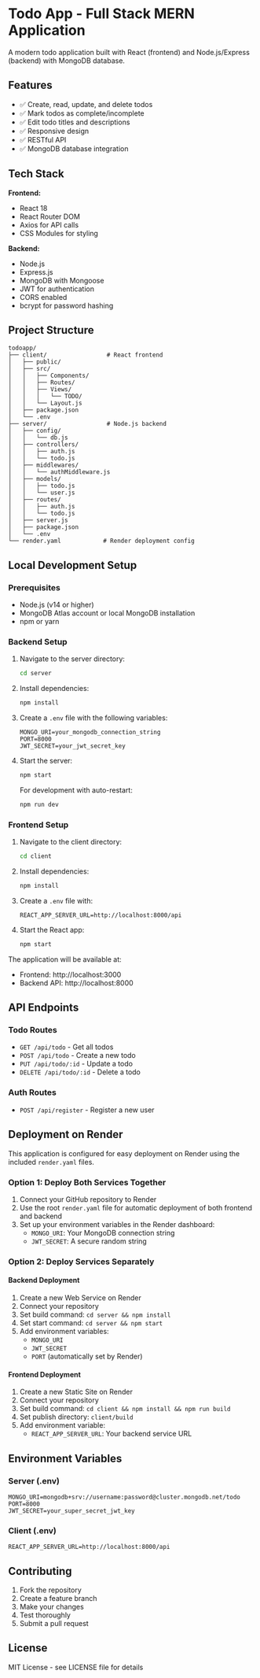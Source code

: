 # Todo App - Full Stack MERN Application

A modern todo application built with React (frontend) and Node.js/Express (backend) with MongoDB database.

## Features

- ✅ Create, read, update, and delete todos
- ✅ Mark todos as complete/incomplete
- ✅ Edit todo titles and descriptions
- ✅ Responsive design
- ✅ RESTful API
- ✅ MongoDB database integration

## Tech Stack

**Frontend:**
- React 18
- React Router DOM
- Axios for API calls
- CSS Modules for styling

**Backend:**
- Node.js
- Express.js
- MongoDB with Mongoose
- JWT for authentication
- CORS enabled
- bcrypt for password hashing

## Project Structure

```
todoapp/
├── client/                 # React frontend
│   ├── public/
│   ├── src/
│   │   ├── Components/
│   │   ├── Routes/
│   │   ├── Views/
│   │   │   └── TODO/
│   │   └── Layout.js
│   ├── package.json
│   └── .env
├── server/                 # Node.js backend
│   ├── config/
│   │   └── db.js
│   ├── controllers/
│   │   ├── auth.js
│   │   └── todo.js
│   ├── middlewares/
│   │   └── authMiddleware.js
│   ├── models/
│   │   ├── todo.js
│   │   └── user.js
│   ├── routes/
│   │   ├── auth.js
│   │   └── todo.js
│   ├── server.js
│   ├── package.json
│   └── .env
└── render.yaml            # Render deployment config
```

## Local Development Setup

### Prerequisites
- Node.js (v14 or higher)
- MongoDB Atlas account or local MongoDB installation
- npm or yarn

### Backend Setup

1. Navigate to the server directory:
   ```bash
   cd server
   ```

2. Install dependencies:
   ```bash
   npm install
   ```

3. Create a `.env` file with the following variables:
   ```
   MONGO_URI=your_mongodb_connection_string
   PORT=8000
   JWT_SECRET=your_jwt_secret_key
   ```

4. Start the server:
   ```bash
   npm start
   ```
   
   For development with auto-restart:
   ```bash
   npm run dev
   ```

### Frontend Setup

1. Navigate to the client directory:
   ```bash
   cd client
   ```

2. Install dependencies:
   ```bash
   npm install
   ```

3. Create a `.env` file with:
   ```
   REACT_APP_SERVER_URL=http://localhost:8000/api
   ```

4. Start the React app:
   ```bash
   npm start
   ```

The application will be available at:
- Frontend: http://localhost:3000
- Backend API: http://localhost:8000

## API Endpoints

### Todo Routes
- `GET /api/todo` - Get all todos
- `POST /api/todo` - Create a new todo
- `PUT /api/todo/:id` - Update a todo
- `DELETE /api/todo/:id` - Delete a todo

### Auth Routes
- `POST /api/register` - Register a new user

## Deployment on Render

This application is configured for easy deployment on Render using the included `render.yaml` files.

### Option 1: Deploy Both Services Together

1. Connect your GitHub repository to Render
2. Use the root `render.yaml` file for automatic deployment of both frontend and backend
3. Set up your environment variables in the Render dashboard:
   - `MONGO_URI`: Your MongoDB connection string
   - `JWT_SECRET`: A secure random string

### Option 2: Deploy Services Separately

#### Backend Deployment
1. Create a new Web Service on Render
2. Connect your repository
3. Set build command: `cd server && npm install`
4. Set start command: `cd server && npm start`
5. Add environment variables:
   - `MONGO_URI`
   - `JWT_SECRET`
   - `PORT` (automatically set by Render)

#### Frontend Deployment
1. Create a new Static Site on Render
2. Connect your repository
3. Set build command: `cd client && npm install && npm run build`
4. Set publish directory: `client/build`
5. Add environment variable:
   - `REACT_APP_SERVER_URL`: Your backend service URL

## Environment Variables

### Server (.env)
```
MONGO_URI=mongodb+srv://username:password@cluster.mongodb.net/todo
PORT=8000
JWT_SECRET=your_super_secret_jwt_key
```

### Client (.env)
```
REACT_APP_SERVER_URL=http://localhost:8000/api
```

## Contributing

1. Fork the repository
2. Create a feature branch
3. Make your changes
4. Test thoroughly
5. Submit a pull request

## License

MIT License - see LICENSE file for details
